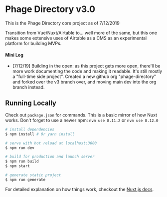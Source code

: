 

# Phage Directory v3.0

This is the Phage Directory core project as of 7/12/2019

Transition from Vue/Nuxt/Airtable to... well more of the same, but this one makes some extensive uses of Airtable as a CMS as an experimental platform for building MVPs.


#### Mini Log

- [7/12/19] Building in the open: as this project gets more open, there'll be more work documenting the code and making it readable. It's still mostly a "full-time side project". Created a new github org "phage-directory" and forked over the v3 branch over, and moving main dev into the org branch instead.



## Running Locally

Check out `package.json` for commands. This is a basic mirror of how Nuxt works.
Don't forget to use a newer npm: `nvm use 8.11.2` or `nvm use 8.12.0`

``` bash
# install dependencies
$ npm install # Or yarn install

# serve with hot reload at localhost:3000
$ npm run dev

# build for production and launch server
$ npm run build
$ npm start

# generate static project
$ npm run generate
```

For detailed explanation on how things work, checkout the [Nuxt.js docs](https://github.com/nuxt/nuxt.js).
